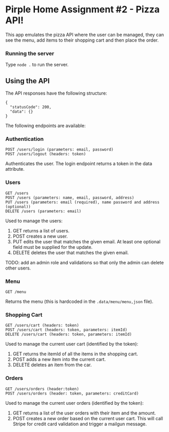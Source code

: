 # Pirple Home Assignment #2 - Pizza API!
This app emulates the pizza API where the user can be managed, they can see the menu, add items to their shopping
cart and then place the order.

### Running the server
Type `node .` to run the server.

## Using the API
The API responses have the following structure:
```
{
  "statusCode": 200,
  "data": {}
}
```

The following endpoints are available:

### Authentication
```
POST /users/login (parameters: email, password)
POST /users/logout (headers: token)
```

Authenticates the user. The login endpoint returns a token in the data attribute.

### Users
```
GET /users
POST /users (parameters: name, email, password, address)
PUT /users (parameters: email (required), name password and address (optional))
DELETE /users (parameters: email)
```

Used to manage the users:
1. GET returns a list of users.
2. POST creates a new user.
3. PUT edits the user that matches the given email. At least one optional field must be supplied for the update.
4. DELETE deletes the user that matches the given email.

TODO: add an admin role and validations so that only the admin can delete other users.

### Menu
```
GET /menu
```

Returns the menu (this is hardcoded in the `.data/menu/menu,json` file).

### Shopping Cart
```
GET /users/cart (headers: token)
POST /users/cart (headers: token, parameters: itemId)
DELETE /users/cart (headers: token, parameters: itemId)
```
Used to manage the current user cart (identified by the token):
1. GET returns the itemId of all the items in the shopping cart.
2. POST adds a new item into the current cart.
3. DELETE deletes an item from the car.

### Orders
```
GET /users/orders (header:token)
POST /users/orders (header: token, parameters: creditCard)
```

Used to manage the current user orders (identified by the token):

1. GET returns a list of the user orders with their item and the amount.
2. POST creates a new order based on the current user cart. This will call Stripe for
credit card validation and trigger a mailgun message.
